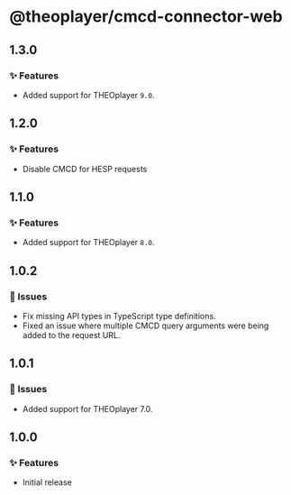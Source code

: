 # @theoplayer/cmcd-connector-web

## 1.3.0

### ✨ Features

- Added support for THEOplayer `9.0`.

## 1.2.0

### ✨ Features

- Disable CMCD for HESP requests

## 1.1.0

### ✨ Features

- Added support for THEOplayer `8.0`.

## 1.0.2

### 🐛 Issues

- Fix missing API types in TypeScript type definitions.
- Fixed an issue where multiple CMCD query arguments were being added to the request URL.

## 1.0.1

### 🐛 Issues

- Added support for THEOplayer 7.0.

## 1.0.0

### ✨ Features

- Initial release
